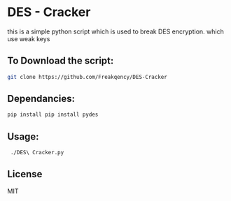 # DES - Cracker

this is a simple python script which is used to 
break DES encryption.
which use weak keys

## To Download the script:

```bash
git clone https://github.com/Freakqency/DES-Cracker
```

## Dependancies:

```bash
pip install pip install pydes
```
## Usage:

```bash
 ./DES\ Cracker.py
 ```

 ## License
 MIT
 